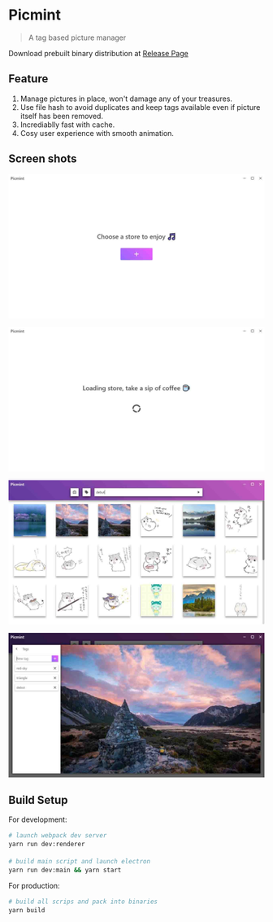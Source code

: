 # Picmint

> A tag based picture manager

Download prebuilt binary distribution at [Release Page](https://github.com/yewmint/picmint/releases)

## Feature

1. Manage pictures in place, won't damage any of your treasures.
2. Use file hash to avoid duplicates and keep tags available even if picture itself has been removed.
3. Incrediablly fast with cache.
4. Cosy user experience with smooth animation.

## Screen shots

![1.jpg](screenshots/1.jpg)

![2.jpg](screenshots/2.jpg)

![3.jpg](screenshots/3.jpg)

![4.jpg](screenshots/4.jpg)

## Build Setup

For development:

``` bash
# launch webpack dev server
yarn run dev:renderer

# build main script and launch electron
yarn run dev:main && yarn start
```

For production:

``` bash
# build all scrips and pack into binaries
yarn build
```
